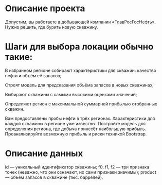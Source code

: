# Описание проекта
Допустим, вы работаете в добывающей компании «ГлавРосГосНефть». Нужно решить, где бурить новую скважину. 

# Шаги для выбора локации обычно такие:

В избранном регионе собирают характеристики для скважин: качество нефти и объём её запасов;

Строят модель для предсказания объёма запасов в новых скважинах;

Выбирают скважины с самыми высокими оценками значений;

Определяют регион с максимальной суммарной прибылью отобранных скважин.

Вам предоставлены пробы нефти в трёх регионах. Характеристики для каждой скважины в регионе уже известны. Постройте модель для определения региона, где добыча принесёт наибольшую прибыль. Проанализируйте возможную прибыль и риски техникой Bootstrap.

# Описание данных
id — уникальный идентификатор скважины;
f0, f1, f2 — три признака точек (неважно, что они означают, но сами признаки значимы);
product — объём запасов в скважине (тыс. баррелей).
